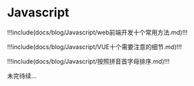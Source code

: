 # Javascript

!!!include(docs/blog/Javascript/web前端开发十个常用方法.md)!!!

!!!include(docs/blog/Javascript/VUE十个需要注意的细节.md)!!!

!!!include(docs/blog/Javascript/按照拼音首字母排序.md)!!!


未完待续...
